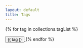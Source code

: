 ```yaml
---
layout: default
title: Tags
---
```



{% for tag in collections.tagList %}

<span>
    <a href="/tags/{{ tag }}"><button class="bg-white hover:bg-gray-100 text-gray-800 font-semibold py-2 px-4 border border-gray-400 rounded shadow mr-6 mb-4">
        {{ tag }}
    </button>
    </a>
</span>
{% endfor %}